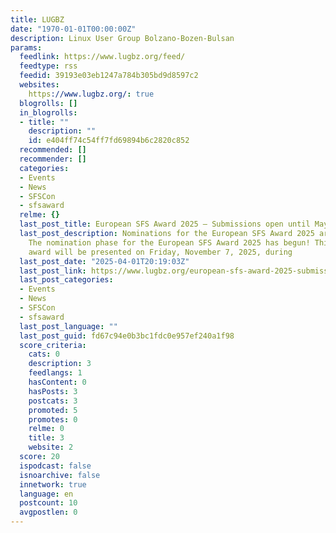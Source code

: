 ```yaml
---
title: LUGBZ
date: "1970-01-01T00:00:00Z"
description: Linux User Group Bolzano-Bozen-Bulsan
params:
  feedlink: https://www.lugbz.org/feed/
  feedtype: rss
  feedid: 39193e03eb1247a784b305bd9d8597c2
  websites:
    https://www.lugbz.org/: true
  blogrolls: []
  in_blogrolls:
  - title: ""
    description: ""
    id: e404ff74c54ff7fd69894b6c2820c852
  recommended: []
  recommender: []
  categories:
  - Events
  - News
  - SFSCon
  - sfsaward
  relme: {}
  last_post_title: European SFS Award 2025 – Submissions open until May 12th!
  last_post_description: Nominations for the European SFS Award 2025 are now open!
    The nomination phase for the European SFS Award 2025 has begun! This prestigious
    award will be presented on Friday, November 7, 2025, during
  last_post_date: "2025-04-01T20:19:03Z"
  last_post_link: https://www.lugbz.org/european-sfs-award-2025-submissions-open-until-may-12th/
  last_post_categories:
  - Events
  - News
  - SFSCon
  - sfsaward
  last_post_language: ""
  last_post_guid: fd67c94e0b3bc1fdc0e957ef240a1f98
  score_criteria:
    cats: 0
    description: 3
    feedlangs: 1
    hasContent: 0
    hasPosts: 3
    postcats: 3
    promoted: 5
    promotes: 0
    relme: 0
    title: 3
    website: 2
  score: 20
  ispodcast: false
  isnoarchive: false
  innetwork: true
  language: en
  postcount: 10
  avgpostlen: 0
---
```

